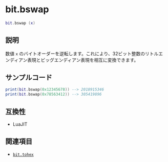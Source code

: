 # bit.bswap

```lua
bit.bswap (x)
```

## 説明

数値 `x` のバイトオーダーを逆転します。これにより、32ビット整数のリトルエンディアン表現とビッグエンディアン表現を相互に変換できます。

## サンプルコード

```lua
print(bit.bswap(0x12345678)) --> 2018915346
print(bit.bswap(0x78563412)) --> 305419896
```

## 互換性

- LuaJIT

## 関連項目

- [`bit.tohex`](tohex.md)